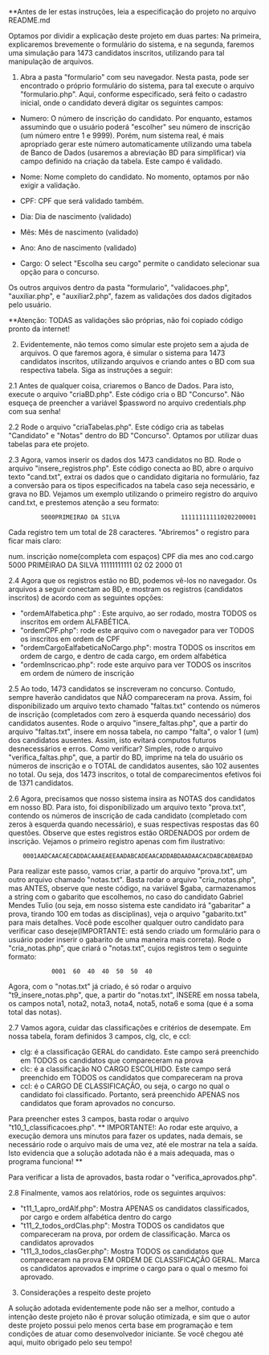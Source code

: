 **Antes de ler estas instruções, leia a especificação do projeto no arquivo README.md

Optamos por dividir a explicação deste projeto em duas partes: Na primeira, explicaremos brevemente o formulário do sistema, e na segunda, faremos uma simulação para 1473 candidatos inscritos, utilizando para tal manipulação de arquivos.

1. Abra a pasta "formulario" com seu navegador. Nesta pasta, pode ser encontrado o próprio formulário do sistema, para tal execute o arquivo "formulario.php". Aqui, conforme especificado, será feito o cadastro inicial, onde o candidato deverá digitar os seguintes campos:

- Numero: O número de inscrição do candidato. Por enquanto, estamos assumindo que o usuário poderá "escolher" seu número de inscrição (um número entre 1 e 9999). Porém, num sistema real, é mais apropriado gerar este número automaticamente utilizando uma tabela de Banco de Dados (usaremos a abreviação BD para simplificar) via campo definido na criação da tabela. Este campo é validado.

- Nome: Nome completo do candidato. No momento, optamos por não exigir a validação.

- CPF: CPF que será validado também.

- Dia: Dia de nascimento (validado)

- Mês: Mês de nascimento (validado)

- Ano: Ano de nascimento (validado)

- Cargo: O select "Escolha seu cargo" permite o candidato selecionar sua opção para o concurso.

Os outros arquivos dentro da pasta "formulario", "validacoes.php", "auxiliar.php", e "auxiliar2.php", fazem as validações dos dados digitados pelo usuário.

**Atenção: TODAS as validações são próprias, não foi copiado código pronto da internet!

2. Evidentemente, não temos como simular este projeto sem a ajuda de arquivos. O que faremos agora, é simular o sistema para 1473 candidatos inscritos, utilizando arquivos e criando antes o BD com sua respectiva tabela. Siga as instruções a seguir:

2.1 Antes de qualquer coisa, criaremos o Banco de Dados. Para isto, execute o arquivo "criaBD.php". Este código cria o BD "Concurso". Não esqueça de preencher a variável $password no arquivo credentials.php com sua senha!

2.2 Rode o arquivo "criaTabelas.php". Este código cria as tabelas "Candidato" e "Notas" dentro do BD "Concurso". Optamos por utilizar duas tabelas para ete projeto.

2.3 Agora, vamos inserir os dados dos 1473 candidatos no BD. Rode o arquivo "insere_registros.php". Este código conecta ao BD, abre o arquivo texto "cand.txt", extrai os dados que o candidato digitaria no formulário, faz a conversão para os tipos especificados na tabela caso seja necessário, e grava no BD. Vejamos um exemplo utilizando o primeiro registro do arquivo cand.txt, e prestemos atenção a seu formato:

             5000PRIMEIRAO DA SILVA                 111111111110202200001

Cada registro tem um total de 28 caracteres. "Abriremos" o registro para ficar mais claro:

 num. inscrição   nome(completa com espaços)       CPF       dia   mes   ano cod.cargo
    5000             PRIMEIRAO DA SILVA         11111111111   02   02   2000   01

2.4 Agora que os registros estão no BD, podemos vê-los no navegador. Os arquivos a seguir conectam ao BD, e mostram os registros (candidatos inscritos) de acordo com as seguintes opções:

- "ordemAlfabetica.php" : Este arquivo, ao ser rodado, mostra TODOS os inscritos em ordem ALFABÉTICA.
- "ordemCPF.php": rode este arquivo com o navegador para ver TODOS  os inscritos em ordem de CPF
- "ordemCargoEalfabeticaNoCargo.php": mostra TODOS os inscritos em ordem de cargo, e dentro de cada cargo, em ordem alfabética
- "ordemInscricao.php": rode este arquivo para ver TODOS os inscritos em ordem de número de inscrição

2.5 Ao todo, 1473 candidatos se inscreveram no concurso. Contudo, sempre haverão candidatos que NÂO compareceram na prova. Assim, foi disponibilizado um arquivo texto chamado "faltas.txt" contendo os números de inscrição (completados com zero à esquerda quando necessário) dos candidatos ausentes. Rode o arquivo "insere_faltas.php", que a partir do arquivo "faltas.txt", insere em nossa tabela, no campo "falta", o valor 1 (um) dos candidatos ausentes. Assim, isto evitará computos futuros desnecessários e erros. Como verificar? Simples, rode o arquivo "verifica_faltas.php", que, a partir do BD, imprime na tela do usuário os números de inscrição e o TOTAL de candidatos ausentes, são 102 ausentes no total. Ou seja, dos 1473 inscritos, o total de comparecimentos efetivos foi de 1371 candidatos.

2.6 Agora, precisamos que nosso sistema insira as NOTAS dos candidatos em nosso BD. Para isto, foi disponibilizado um arquivo texto "prova.txt", contendo os números de inscrição de cada candidato (completado com zeros à esquerda quando necessário), e suas respectivas respostas das 60 questões. Observe que estes registros estão ORDENADOS por ordem de inscrição. Vejamos o primeiro registro apenas com fim ilustrativo:

        0001AADCAACAECADDACAAAEAEEAADABCADEAACADDABDAADAACACDABCADBAEDAD

Para realizar este passo, vamos criar, a partir do arquivo "prova.txt", um outro arquivo chamado "notas.txt". Basta rodar o arquivo "cria_notas.php", mas ANTES, observe que neste código, na variável $gaba, carmazenamos a string com o gabarito que escolhemos, no caso do candidato Gabriel Mendes Tulio (ou seja, em nosso sistema este candidato irá "gabaritar" a prova, tirando 100 em todas as disciplinas), veja o arquivo "gabarito.txt" para mais detalhes. Você pode escolher qualquer outro candidato para verificar caso deseje(IMPORTANTE: está sendo criado um formulário para o usuário poder inserir o gabarito de uma maneira mais correta). Rode o "cria_notas.php", que criará o "notas.txt", cujos registros tem o seguinte formato:

                0001  60  40  40  50  50  40


Agora, com o "notas.txt" já criado, é só rodar o arquivo "t9_insere_notas.php", que, a partir do "notas.txt", INSERE em nossa tabela, os campos nota1, nota2, nota3, nota4, nota5, nota6 e soma (que é a soma total das notas).

2.7 Vamos agora, cuidar das classificações e critérios de desempate. Em nossa tabela, foram definidos 3 campos, clg, clc, e ccl:

- clg: é a classificação GERAL do candidato. Este campo será preenchido em TODOS os candidatos que compareceram na prova
- clc: é a classificação NO CARGO ESCOLHIDO. Este campo será preenchido em TODOS os candidatos que compareceram na prova
- ccl: é o CARGO DE CLASSIFICAÇÃO, ou seja, o cargo no qual o candidato foi classificado. Portanto, será preenchido APENAS nos candidatos que foram aprovados no concurso.

Para preencher estes 3 campos, basta rodar o arquivo "t10_1_classificacoes.php".
** IMPORTANTE!: Ao rodar este arquivo, a execução demora uns minutos para fazer os updates, nada demais, se necessário rode o arquivo mais de uma vez, até ele mostrar na tela a saída. Isto evidencia que a solução adotada não é a mais adequada, mas o programa funciona! **

Para verificar a lista de aprovados, basta rodar o "verifica_aprovados.php".

2.8 Finalmente, vamos aos relatórios, rode os seguintes arquivos:

- "t11_1_apro_ordAlf.php": Mostra APENAS os candidatos classificados, por cargo e ordem alfabética dentro do cargo
- "t11_2_todos_ordClas.php": Mostra TODOS os candidatos que compareceram na prova, por ordem de classificação. Marca os candidatos aprovados
- "t11_3_todos_clasGer.php": Mostra TODOS os candidatos que compareceram na prova EM ORDEM DE CLASSIFICAÇÃO GERAL. Marca os candidatos aprovados e imprime o cargo para o qual o mesmo foi aprovado.


3. Considerações a respeito deste projeto

A solução adotada evidentemente pode não ser a melhor, contudo a intenção deste projeto não é provar solução otimizada, e sim que o autor deste projeto possui pelo menos certa base em programação e tem condições de atuar como desenvolvedor iniciante. Se você chegou até aqui, muito obrigado pelo seu tempo!



